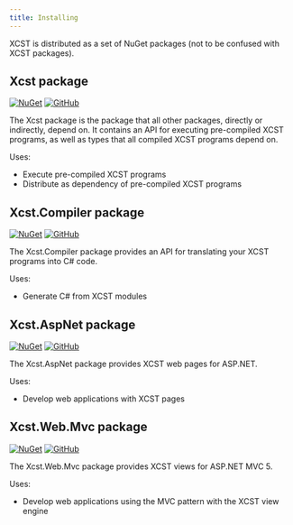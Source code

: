 ```yaml
---
title: Installing
---
```

XCST is distributed as a set of NuGet packages (not to be confused with XCST packages).

Xcst package
------------
[![NuGet](https://img.shields.io/nuget/v/Xcst.svg?label=Xcst)](https://www.nuget.org/packages/Xcst)
[![GitHub](https://img.shields.io/github/stars/maxtoroq/XCST.svg?style=social&label=Star)]()

The Xcst package is the package that all other packages, directly or indirectly, depend on. It contains an API for executing pre-compiled XCST programs, as well as types that all compiled XCST programs depend on.

Uses:

- Execute pre-compiled XCST programs
- Distribute as dependency of pre-compiled XCST programs

Xcst.Compiler package
---------------------
[![NuGet](https://img.shields.io/nuget/v/Xcst.Compiler.svg?label=Xcst.Compiler)](https://www.nuget.org/packages/Xcst.Compiler)
[![GitHub](https://img.shields.io/github/stars/maxtoroq/XCST.svg?style=social&label=Star)]()

The Xcst.Compiler package provides an API for translating your XCST programs into C# code.

Uses:

- Generate C# from XCST modules

Xcst.AspNet package
-------------------
[![NuGet](https://img.shields.io/nuget/v/Xcst.AspNet.svg?label=Xcst.AspNet)](https://www.nuget.org/packages/Xcst.AspNet)
[![GitHub](https://img.shields.io/github/stars/maxtoroq/XCST-a.svg?style=social&label=Star)]()

The Xcst.AspNet package provides XCST web pages for ASP.NET.

Uses:

- Develop web applications with XCST pages

Xcst.Web.Mvc package
--------------------
[![NuGet](https://img.shields.io/nuget/v/Xcst.Web.Mvc.svg?label=Xcst.Web.Mvc)](https://www.nuget.org/packages/Xcst.Web.Mvc)
[![GitHub](https://img.shields.io/github/stars/maxtoroq/XCST-a.svg?style=social&label=Star)]()

The Xcst.Web.Mvc package provides XCST views for ASP.NET MVC 5.

Uses:

- Develop web applications using the MVC pattern with the XCST view engine
